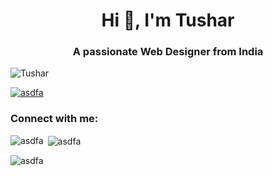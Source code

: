 <h1 align="center">Hi 👋, I'm Tushar</h1>
<h3 align="center">A passionate Web Designer from India</h3>

<p align="left"> <img src="https://komarev.com/ghpvc/?username=Tushar4160&label=Profile%20views&color=0e75b6&style=flat" alt="Tushar" /> </p>

<p align="left"> <a href="https://github.com/ryo-ma/github-profile-trophy"><img src="https://github-profile-trophy.vercel.app/?username=asdfa" alt="asdfa" /></a> </p>

<h3 align="left">Connect with me:</h3>
<p align="left">
</p>

<p><img align="left" src="https://github-readme-stats.vercel.app/api/top-langs?username=asdfa&show_icons=true&locale=en&layout=compact" alt="asdfa" /></p>

<p>&nbsp;<img align="center" src="https://github-readme-stats.vercel.app/api?username=asdfa&show_icons=true&locale=en" alt="asdfa" /></p>

<p><img align="center" src="https://github-readme-streak-stats.herokuapp.com/?user=asdfa&" alt="asdfa" /></p>
